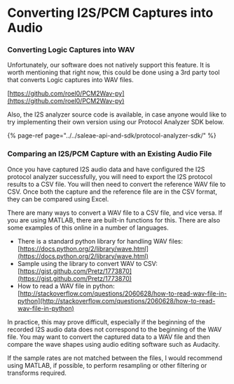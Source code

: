 # Converting I2S/PCM Captures into Audio

### Converting Logic Captures into WAV

Unfortunately, our software does not natively support this feature. It is worth mentioning that right now, this could be done using a 3rd party tool that converts Logic captures into WAV files.

[https://github.com/roel0/PCM2Wav-py](https://github.com/roel0/PCM2Wav-py)

Also, the I2S analyzer source code is available, in case anyone would like to try implementing their own version using our Protocol Analyzer SDK below.

{% page-ref page="../../saleae-api-and-sdk/protocol-analyzer-sdk/" %}

### Comparing an I2S/PCM Capture with an Existing Audio File

Once you have captured I2S audio data and have configured the I2S protocol analyzer successfully, you will need to export the I2S protocol results to a CSV file. You will then need to convert the reference WAV file to CSV. Once both the capture and the reference file are in the CSV format, they can be compared using Excel.

There are many ways to convert a WAV file to a CSV file, and vice versa. If you are using MATLAB, there are built-in functions for this. There are also some examples of this online in a number of languages.

* There is a standard python library for handling WAV files: [https://docs.python.org/2/library/wave.html](https://docs.python.org/2/library/wave.html)
* Sample using the library to convert WAV to CSV: [https://gist.github.com/Pretz/1773870](https://gist.github.com/Pretz/1773870)
* How to read a WAV file in python: [http://stackoverflow.com/questions/2060628/how-to-read-wav-file-in-python](http://stackoverflow.com/questions/2060628/how-to-read-wav-file-in-python)

In practice, this may prove difficult, especially if the beginning of the recorded I2S audio data does not correspond to the beginning of the WAV file. You may want to convert the captured data to a WAV file and then compare the wave shapes using audio editing software such as Audacity.

If the sample rates are not matched between the files, I would recommend using MATLAB, if possible, to perform resampling or other filtering or transforms required.

